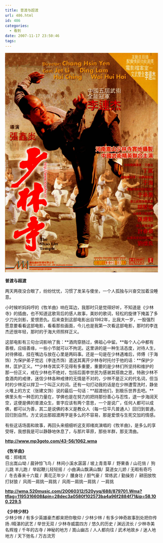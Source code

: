 ```yaml
---
title: 普渡与超渡
url: 486.html
id: 486
categories:
  - 看到
date: 2007-11-17 23:50:46
tags:
---
```


![](/images/attachments/month_0711/q2007111805235.jpg)  
  

**普渡与超渡**

  
两天两夜没合眼了，纷纷忧忧，习惯了发呆与傻坐，一个人孤独与兴奋交加着没睡意。  
  
小时候听妈妈哼的《牧羊曲》响在耳边，我那时只是觉得好听，不知道是《少林寺》的插曲，也不知道这歌背后的感人故事，美妙的歌词，轻松的旋律下掩盖了多少刀光剑影，爱恨恩仇。后来查到这部电影出自1982年，比我大一岁，一股强烈愿意要看看这部电影，看看那些画面，今儿也是我第一次看这部电影，那时的李连杰还很年轻，那时的于海大师照样正义。  
  
这部电影有三句台词影响了我：**酒肉穿肠过，佛祖心中留。**每个人心中都有善根，应结善缘，一些小节就可以不拘泥。这里讲的是一种生活态度，对待人生，对待佛祖，挂在嘴边与放在心里是两码事。还是一句是在少林遇难后，师傅（于海饰）为保护弟子觉远（李连杰饰）遣送其离开少林寺时托付于他的话：**保护少林，匡护正义。**少林寺其实不见得有多重要，重要的是少林们所坚持和维护的那一份正义，戒在少林也不绝对，包括后面李世民为感谢其搭救之恩，特赦少林不食酒肉的戒律，迷信少林各种戒律的无情是不对的，少林不是正义的代名词，但当时的少林足以捍卫一个叫正义的词。还有一句打动我的话是在少林遭雪洗时，静坐火堆上的方丈（张建文饰）说的最后一句话：**超渡他们，到极乐世界去吧。**佛里头有一种忍的力量在，学佛也是在努力的把持那份善心与忍性，退一步海阔天空，这便是佛的普渡众生，普字应该有两个意思，一个是说广，任何人都可以成佛，都可以为善，其二是说佛的本义是教众人（每一位平凡普通人）回归到普通，回归到自然。方丈说出那超渡两字是多么的不容易，那是爱恨与生死交加的情感。  
  
有些这话场面和故事，再回头来细细听这支郑绪岚演唱的《牧羊曲》，是多么的享受呀，我想我是可以静静地休息了，与那片草原，那些羊群，那支清曲。  
  
  
**http://www.mp3goto.com/43-56/1062.wma**  
  
**《牧羊曲》**  
唱：郑绪岚  
日出嵩山坳 / 晨钟惊飞鸟 /  林间小溪水潺潺 / 坡上青青草 /  野果香 / 山花俏 /  狗儿跳 羊儿跑 /  举起鞭儿轻轻摇 /  小曲满山飘满山飘/  莫道女儿娇 / 无暇有奇巧 /  冬去春来十六载 /  黄花正年少 /  腰身壮 / 胆气豪 /  常练武 / 勤操劳 /  耕田放牧打豺狼 /  风雨一肩挑一肩挑 /  风雨一肩挑一肩挑 /  一肩挑  
  
  
**http://wma.520music.com/20060312/520yyq/688/879701.Wma?tflag=1195316608&pin=28dec3a0580f102573ba4a96f2884f71&ip=58.100.229.5**  
  
**《少林少林》**  
少林少林 / 有多少英雄豪杰都来把你敬仰 / 少林少林 / 有多少神奇故事到处把你传扬 /精湛的武艺 / 举世无双 / 少林寺威震四方 / 悠久的历史 / 渊远流长 / 少林寺美名辉煌 / 千年的古寺 / 神秘的地方 / 嵩山幽古 / 人人都向往 / 武术地故乡 / 迷人地地方 / 天下弛名 / 万古流芳